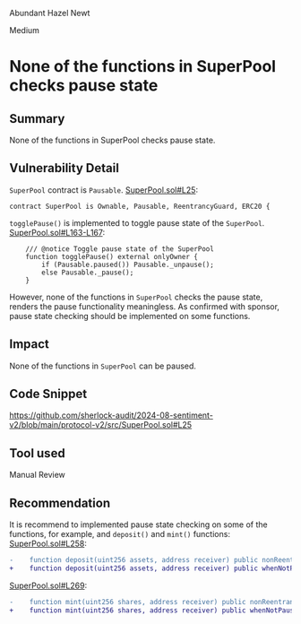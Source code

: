 Abundant Hazel Newt

Medium

# None of the functions in SuperPool checks pause state

## Summary
None of the functions in SuperPool checks pause state.

## Vulnerability Detail
`SuperPool` contract is `Pausable`.
[SuperPool.sol#L25](https://github.com/sherlock-audit/2024-08-sentiment-v2/blob/main/protocol-v2/src/SuperPool.sol#L25):
```solidity
contract SuperPool is Ownable, Pausable, ReentrancyGuard, ERC20 {
```
`togglePause()` is implemented to toggle pause state of the `SuperPool`.
[SuperPool.sol#L163-L167](https://github.com/sherlock-audit/2024-08-sentiment-v2/blob/main/protocol-v2/src/SuperPool.sol#L163-L167):
```solidity
    /// @notice Toggle pause state of the SuperPool
    function togglePause() external onlyOwner {
        if (Pausable.paused()) Pausable._unpause();
        else Pausable._pause();
    }
```
However, none of the functions in `SuperPool` checks the pause state, renders the pause functionality meaningless. As confirmed with sponsor, pause state checking should be implemented on some functions.

## Impact
None of the functions in `SuperPool` can be paused.

## Code Snippet
https://github.com/sherlock-audit/2024-08-sentiment-v2/blob/main/protocol-v2/src/SuperPool.sol#L25

## Tool used
Manual Review

## Recommendation
It is recommend to implemented pause state checking on some of the functions, for example, and `deposit()` and `mint()` functions:
[SuperPool.sol#L258](https://github.com/sherlock-audit/2024-08-sentiment-v2/blob/main/protocol-v2/src/SuperPool.sol#L258):
```diff
-    function deposit(uint256 assets, address receiver) public nonReentrant returns (uint256 shares) {
+    function deposit(uint256 assets, address receiver) public whenNotPaused nonReentrant returns (uint256 shares) {
```


[SuperPool.sol#L269](https://github.com/sherlock-audit/2024-08-sentiment-v2/blob/main/protocol-v2/src/SuperPool.sol#L269):
```diff
-    function mint(uint256 shares, address receiver) public nonReentrant returns (uint256 assets) {
+    function mint(uint256 shares, address receiver) public whenNotPaused nonReentrant returns (uint256 assets) {
```
